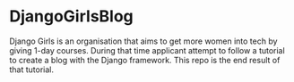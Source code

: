 # DjangoGirlsBlog

Django Girls is an organisation that aims to get more women into tech by giving 1-day courses.
During that time applicant attempt to follow a tutorial to create a blog with the Django framework.
This repo is the end result of that tutorial.
